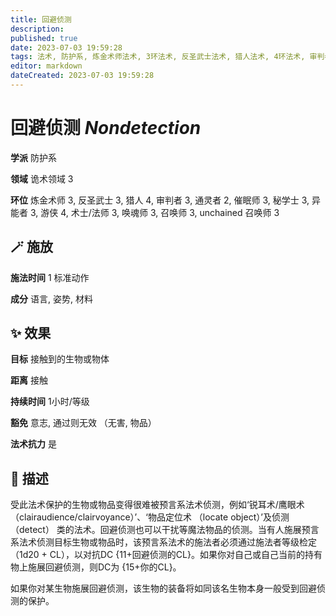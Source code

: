 ```yaml
---
title: 回避侦测
description: 
published: true
date: 2023-07-03 19:59:28
tags: 法术, 防护系, 炼金术师法术, 3环法术, 反圣武士法术, 猎人法术, 4环法术, 审判者法术, 通灵者法术, 2环法术, 催眠师法术, 秘学士法术, 异能者法术, 游侠法术, 术士/法师法术, 唤魂师法术, 召唤师法术, unchained 召唤师法术, 诡术领域
editor: markdown
dateCreated: 2023-07-03 19:59:28
---
```


# **回避侦测** *Nondetection*

**学派** 防护系 

**领域** 诡术领域 3

**环位** 炼金术师 3, 反圣武士 3, 猎人 4, 审判者 3, 通灵者 2, 催眠师 3, 秘学士 3, 异能者 3, 游侠 4, 术士/法师 3, 唤魂师 3, 召唤师 3, unchained 召唤师 3

## 🪄 施放

**施法时间** 1 标准动作

**成分** 语言, 姿势, 材料

## ✨ 效果 

**目标** 接触到的生物或物体 

**距离** 接触  

**持续时间** 1小时/等级 

**豁免** 意志, 通过则无效 （无害, 物品）

**法术抗力** 是

## 📖 描述

受此法术保护的生物或物品变得很难被预言系法术侦测，例如‘锐耳术/鹰眼术 （clairaudience/clairvoyance）’、‘物品定位术 （locate object）’及侦测 （detect） 类的法术。回避侦测也可以干扰等魔法物品的侦测。当有人施展预言系法术侦测目标生物或物品时，该预言系法术的施法者必须通过施法者等级检定 （1d20 + CL），以对抗DC {11+回避侦测的CL}。如果你对自己或自己当前的持有物上施展回避侦测，则DC为 {15+你的CL}。

如果你对某生物施展回避侦测，该生物的装备将如同该名生物本身一般受到回避侦测的保护。
    